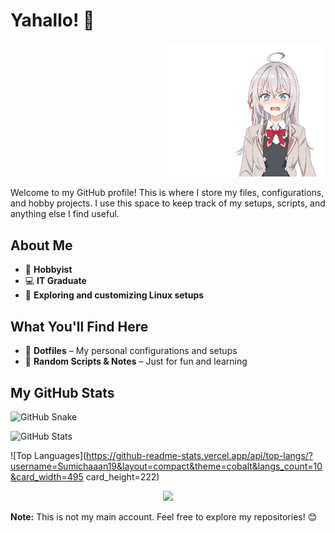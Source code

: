 # Yahallo! 👋

<p align="right">
  <img src="./Images/roshidere.gif" alt="6" width="50%" />
</p>

Welcome to my GitHub profile! This is where I store my files, configurations, and hobby projects. I use this space to keep track of my setups, scripts, and anything else I find useful.

## About Me
- 🎨 **Hobbyist**
- 💻 **IT Graduate**
- 🔧 **Exploring and customizing Linux setups**

## What You'll Find Here
- 📂 **Dotfiles** – My personal configurations and setups
- 📝 **Random Scripts & Notes** – Just for fun and learning

## My GitHub Stats

![GitHub Snake](https://raw.githubusercontent.com/Sumichaaan19/Sumichaaan19/output/github-contribution-grid-snake.svg)



![GitHub Stats](https://github-readme-stats.vercel.app/api?username=Sumichaaan19&show_icons=true&theme=cobalt)

![Top Languages](https://github-readme-stats.vercel.app/api/top-langs/?username=Sumichaaan19&layout=compact&theme=cobalt&langs_count=10&card_width=495 card_height=222)

<p align="center">
  <img src="https://github-profile-summary-cards.vercel.app/api/cards/profile-details?username=Sumichaaan19&theme=cobalt" />
</p>





**Note:** This is not my main account. Feel free to explore my repositories! 😊

